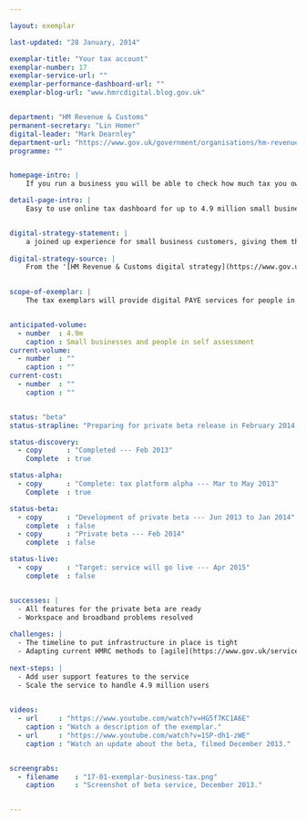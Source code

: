 ```yaml
---

layout: exemplar

last-updated: "28 January, 2014"

exemplar-title: "Your tax account"
exemplar-number: 17
exemplar-service-url: ""
exemplar-performance-dashboard-url: ""
exemplar-blog-url: "www.hmrcdigital.blog.gov.uk"


department: "HM Revenue & Customs"
permanent-secretary: "Lin Homer"
digital-leader: "Mark Dearnley"
department-url: "https://www.gov.uk/government/organisations/hm-revenue-customs"
programme: ""


homepage-intro: |
    If you run a business you will be able to check how much tax you owe, learn about what you can and can’t claim, and pay your tax --- all in one place

detail-page-intro: |
    Easy to use online tax dashboard for up to 4.9 million small businesses and people in self-assessment


digital-strategy-statement: |
    a joined up experience for small business customers, giving them the ability to perform a number of transactions with the department in a single place
    
digital-strategy-source: |
    From the '[HM Revenue & Customs digital strategy](https://www.gov.uk/government/publications/digital-strategy-december-2012)' --- December 2012
    

scope-of-exemplar: |
    The tax exemplars will provide digital PAYE services for people in employment (benefits in kind), a fully digital self assessment service, improved tools and tax dashboard for small businesses, and a new system for tax agents to use online services. These will be built on a new “digital tax platform” which will over time replace the current HMRC Portal and be the default platform for new customer-facing services. The new tax platform will be fully integrated with the pan-government ID Assurance Programme and with GOV.UK.


anticipated-volume:
  - number  : 4.9m
    caption : Small businesses and people in self assessment 
current-volume:
  - number  : ""
    caption : ""
current-cost:
  - number  : ""
    caption : ""


status: "beta"
status-strapline: "Preparing for private beta release in February 2014. This service is being built alongside [Exemplar 15: PAYE for employees](/transformation/paye) and [Exemplar 16: Digital self-assessent](/transformation/self-assessment)."

status-discovery:
  - copy      : "Completed --- Feb 2013"
    Complete  : true

status-alpha:
  - copy      : "Complete: tax platform alpha --- Mar to May 2013"
    Complete  : true

status-beta:
  - copy      : "Development of private beta --- Jun 2013 to Jan 2014"
    complete  : false
  - copy      : "Private beta --- Feb 2014"
    complete  : false

status-live:
  - copy      : "Target: service will go live --- Apr 2015"
    complete  : false


successes: |
  - All features for the private beta are ready
  - Workspace and broadband problems resolved
  
challenges: |
  - The timeline to put infrastructure in place is tight
  - Adapting current HMRC methods to [agile](https://www.gov.uk/service-manual/agile) development
  
next-steps: |
  - Add user support features to the service
  - Scale the service to handle 4.9 million users
  

videos:
  - url     : "https://www.youtube.com/watch?v=HG5f7KC1A6E"
    caption : "Watch a description of the exemplar."
  - url     : "https://www.youtube.com/watch?v=1SP-dh1-zWE"
    caption : "Watch an update about the beta, filmed December 2013."


screengrabs:
  - filename    : "17-01-exemplar-business-tax.png"
    caption     : "Screenshot of beta service, December 2013."


---
```




